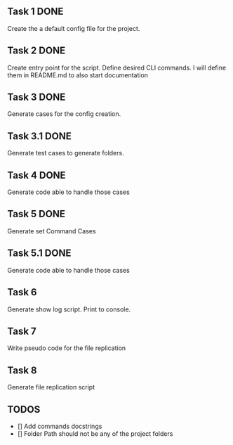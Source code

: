 ## Task 1 DONE

Create the a default config file for the project.

## Task 2 DONE

Create entry point for the script.
Define desired CLI commands. I will define them in README.md to also start documentation

## Task 3 DONE

Generate cases for the config creation.

## Task 3.1 DONE

Generate test cases to generate folders.

## Task 4 DONE

Generate code able to handle those cases

## Task 5 DONE

Generate set Command Cases

## Task 5.1 DONE

Generate code able to handle those cases

## Task 6 

Generate show log script. Print to console.

## Task 7

Write pseudo code for the file replication

## Task 8

Generate file replication script

## TODOS

- [] Add commands docstrings
- [] Folder Path should not be any of the project folders